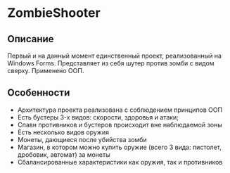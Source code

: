 # ZombieShooter

## Описание
Первый и на данный момент единственный проект, реализованный на Windows Forms. Представляет из себя шутер против зомби
с видом сверху. Применено ООП.

## Особенности
* Архитектура проекта реализована с соблюдением принципов ООП
* Есть бустеры 3-х видов: скорости, здоровья и атаки; 
* Спавн противников и бустеров происходит вне наблюдаемой зоны
* Есть несколько видов оружия
* Монеты, дающиеся после убийства зомби
* Магазин, в котором можно купить оружие (всего 3 вида: пистолет, дробовик, автомат) за монеты
* Сбалансированные характеристики как оружия, так и противников

